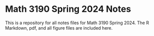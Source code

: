 # Math 3190 Spring 2024 Notes

This is a repository for all notes files for Math 3190 Spring 2024. The R Markdown, pdf, and all figure files are included here.